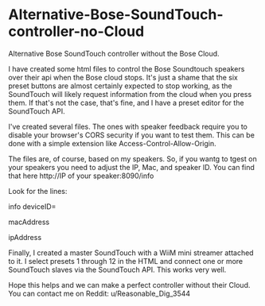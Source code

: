 # Alternative-Bose-SoundTouch-controller-no-Cloud
Alternative Bose SoundTouch controller without the Bose Cloud.

I have created some html files to control the Bose Soundtouch speakers over their api when the Bose cloud stops. 
It's just a shame that the six preset buttons are almost certainly expected to stop working, as the SoundTouch will 
likely request information from the cloud when you press them. If that's not the case, that's fine, and I have a preset 
editor for the SoundTouch API.

I've created several files. The ones with speaker feedback require you to disable your browser's CORS security if you want 
to test them. This can be done with a simple extension like Access-Control-Allow-Origin.

The files are, of course, based on my speakers. So, if you wantg to tgest on your speakers you need to adjust the IP, Mac, and speaker ID.
You can find that here http://IP of your speaker:8090/info

Look for the lines:

info deviceID=

macAddress

ipAddress


Finally, I created a master SoundTouch with a WiiM mini streamer attached to it. I select presets 1 
through 12 in the HTML and connect one or more SoundTouch slaves via the SoundTouch API. This works very well.

Hope this helps and we can make a perfect controller without their Cloud.
You can contact me on Reddit:   u/Reasonable_Dig_3544
